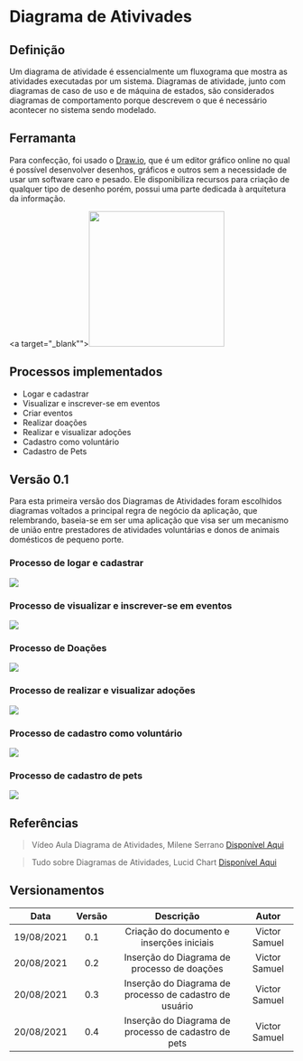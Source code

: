 # Diagrama de Ativivades

## Definição

Um diagrama de atividade é essencialmente um fluxograma que mostra as atividades executadas por um sistema. Diagramas de atividade, junto com diagramas de caso de uso e de máquina de estados, são considerados diagramas de comportamento porque descrevem o que é necessário acontecer no sistema sendo modelado. 

## Ferramanta
Para confecção, foi usado o <a href="https://draw.io/">Draw.io</a>, que é um editor gráfico online no qual é possível desenvolver desenhos, gráficos e outros sem a necessidade de usar um software caro e pesado. Ele disponibiliza recursos para criação de qualquer tipo de desenho porém, possui uma parte dedicada à arquitetura da informação.

<a target="_blank""><img src="/images/drawio.jpg" width="240px"></a>

## Processos implementados 
* Logar e cadastrar
* Visualizar e inscrever-se em eventos
* Criar eventos
* Realizar doações 
* Realizar e visualizar adoções
* Cadastro como voluntário
* Cadastro de Pets


## Versão 0.1

Para esta primeira versão dos Diagramas de Atividades foram escolhidos diagramas voltados a principal regra de negócio da aplicação, que relembrando, baseia-se em ser uma aplicação que visa ser um mecanismo de união entre prestadores de atividades voluntárias e donos de animais domésticos de pequeno porte. 

### Processo de logar e cadastrar

<img src="/images/atividades_login.png">

### Processo de visualizar e inscrever-se em eventos 

<img src="/images/atividades_eventos.png">

### Processo de Doações

<img src="/images/atividades_doacao.png">

### Processo de realizar e visualizar adoções

<img src="/images/atividades_adocao.png">

### Processo de cadastro como voluntário

<img src="/images/atividades_ser_voluntario.png">

### Processo de cadastro de pets

<img src="/images/atividades_cadastrar_pets.png">

## Referências

> Vídeo Aula Diagrama de Atividades, Milene Serrano <a target="_blank" href="https://unbbr-my.sharepoint.com/personal/mileneserrano_unb_br/_layouts/15/onedrive.aspx?id=%2Fpersonal%2Fmileneserrano%5Funb%5Fbr%2FDocuments%2FArqDSW%20%2D%20V%C3%ADdeosOriginais%2F06c%20%2D%20VideoAula%20%2D%20DSW%2DModelagem%20%2D%20Atividades%2Emp4&parent=%2Fpersonal%2Fmileneserrano%5Funb%5Fbr%2FDocuments%2FArqDSW%20%2D%20V%C3%ADdeosOriginais&originalPath=aHR0cHM6Ly91bmJici1teS5zaGFyZXBvaW50LmNvbS86djovZy9wZXJzb25hbC9taWxlbmVzZXJyYW5vX3VuYl9ici9FZDlrLU92TUg3aE1sTk1qNkNHVmVuTUJTeWVWckRCT2RnODRDenhfYUhJOWd3P3J0aW1lPUlkNndsMkZqMlVn">Disponível Aqui</a>

> Tudo sobre Diagramas de Atividades, Lucid Chart <a target="_blank" href="https://www.lucidchart.com/pages/pt/o-que-e-diagrama-de-atividades-uml">Disponível Aqui</a>

## Versionamentos

|Data|Versão|Descrição|Autor|
|:--------:|:---:|:-------------------: |:-----------:|
|19/08/2021| 0.1 | Criação do documento e inserções iniciais | Victor Samuel | 
|20/08/2021| 0.2 | Inserção do Diagrama de processo de doações | Victor Samuel | 
|20/08/2021| 0.3 | Inserção do Diagrama de processo de cadastro de usuário | Victor Samuel | 
|20/08/2021| 0.4 | Inserção do Diagrama de processo de cadastro de pets | Victor Samuel | 